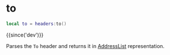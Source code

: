# to

```lua
local to = headers:to()
```

{{since('dev')}}

Parses the `To` header and returns it in [AddressList](index.md#addresslist) representation.
